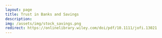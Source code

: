 ```yaml
---
layout: page
title: Trust in Banks and Savings
description: 
img: /assets/img/stock_savings.png
redirect: https://onlinelibrary.wiley.com/doi/pdf/10.1111/jofi.13021
---
```

